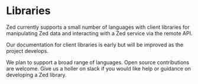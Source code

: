 # Libraries

Zed currently supports a small number of languages
with client libraries for manipulating Zed data and interacting
with a Zed service via the remote API.

Our documentation for client libraries is early but will
be improved as the project develops.

We plan to support a broad range of languages.  Open source contributions
are welcome.  Give us a holler on slack if you would like help or guidance
on developing a Zed library.
